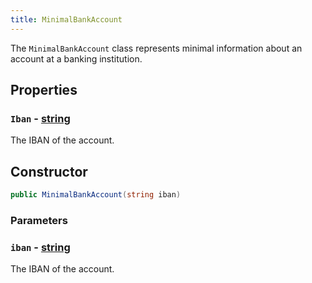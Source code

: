 ```yaml
---
title: MinimalBankAccount
---
```


The `MinimalBankAccount` class represents minimal information about an account at a banking institution.

## Properties

### `Iban` - [string](https://learn.microsoft.com/en-us/dotnet/csharp/language-reference/builtin-types/reference-types#the-string-type)

The IBAN of the account.

## Constructor

```csharp
public MinimalBankAccount(string iban)
```

### Parameters

### `iban` - [string](https://learn.microsoft.com/en-us/dotnet/csharp/language-reference/builtin-types/reference-types#the-string-type)

The IBAN of the account.
